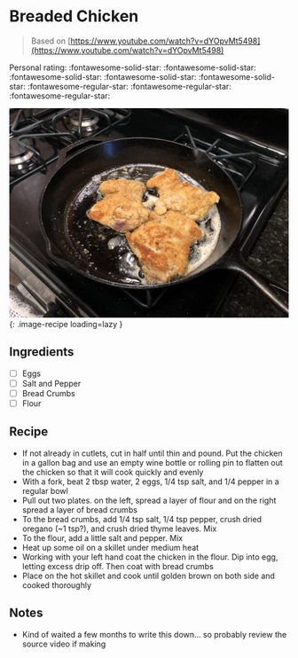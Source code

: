 # Breaded Chicken

> Based on [https://www.youtube.com/watch?v=dYOpvMt5498](https://www.youtube.com/watch?v=dYOpvMt5498)

<!-- {cts} rating=2; (User can specify rating on scale of 1-5) -->

Personal rating: :fontawesome-solid-star: :fontawesome-solid-star: :fontawesome-solid-star: :fontawesome-solid-star: :fontawesome-solid-star: :fontawesome-regular-star: :fontawesome-regular-star: :fontawesome-regular-star:

<!-- {cte} -->

<!-- {cts} name_image=breaded_chicken.jpeg; (User can specify image name) -->

![breaded_chicken.jpeg](./breaded_chicken.jpeg){: .image-recipe loading=lazy }

<!-- {cte} -->

## Ingredients

* [ ] Eggs
* [ ] Salt and Pepper
* [ ] Bread Crumbs
* [ ] Flour

## Recipe

* If not already in cutlets, cut in half until thin and pound. Put the chicken in a gallon bag and use an empty wine bottle or rolling pin to flatten out the chicken so that it will cook quickly and evenly
* With a fork, beat 2 tbsp water, 2 eggs, 1/4 tsp salt, and 1/4 pepper in a regular bowl
* Pull out two plates. on the left, spread a layer of flour and on the right spread a layer of bread crumbs
* To the bread crumbs, add 1/4 tsp salt, 1/4 tsp pepper, crush dried oregano (~1 tsp?), and crush dried thyme leaves. Mix
* To the flour, add a little salt and pepper. Mix
* Heat up some oil on a skillet under medium heat
* Working with your left hand coat the chicken in the flour. Dip into egg, letting excess drip off. Then coat with bread crumbs
* Place on the hot skillet and cook until golden brown on both side and cooked thoroughly

## Notes

* Kind of waited a few months to write this down... so probably review the source video if making
